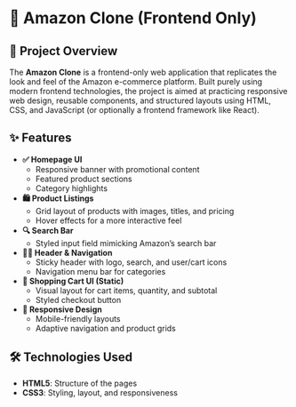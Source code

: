   <h1>🛒 Amazon Clone (Frontend Only)</h1>

  <h2>📜 Project Overview</h2>
  <p>
    The <strong>Amazon Clone</strong> is a frontend-only web application that replicates the look and feel of the Amazon e-commerce platform. Built purely using modern frontend technologies, the project is aimed at practicing responsive web design, reusable components, and structured layouts using HTML, CSS, and JavaScript (or optionally a frontend framework like React).
  </p>

  <h2>✨ Features</h2>
  <ul>
    <li><strong>✅ Homepage UI</strong>
      <ul>
        <li>Responsive banner with promotional content</li>
        <li>Featured product sections</li>
        <li>Category highlights</li>
      </ul>
    </li>
    <li><strong>🛍️ Product Listings</strong>
      <ul>
        <li>Grid layout of products with images, titles, and pricing</li>
        <li>Hover effects for a more interactive feel</li>
      </ul>
    </li>
    <li><strong>🔍 Search Bar</strong>
      <ul>
        <li>Styled input field mimicking Amazon’s search bar</li>
      </ul>
    </li>
    <li><strong>🧑‍💼 Header & Navigation</strong>
      <ul>
        <li>Sticky header with logo, search, and user/cart icons</li>
        <li>Navigation menu bar for categories</li>
      </ul>
    </li>
    <li><strong>🛒 Shopping Cart UI (Static)</strong>
      <ul>
        <li>Visual layout for cart items, quantity, and subtotal</li>
        <li>Styled checkout button</li>
      </ul>
    </li>
    <li><strong>📱 Responsive Design</strong>
      <ul>
        <li>Mobile-friendly layouts</li>
        <li>Adaptive navigation and product grids</li>
      </ul>
    </li>
  </ul>

  <h2>🛠️ Technologies Used</h2>
  <ul>
    <li><strong>HTML5</strong>: Structure of the pages</li>
    <li><strong>CSS3</strong>: Styling, layout, and responsiveness</li>
   
  </ul>
</body>
</html>
